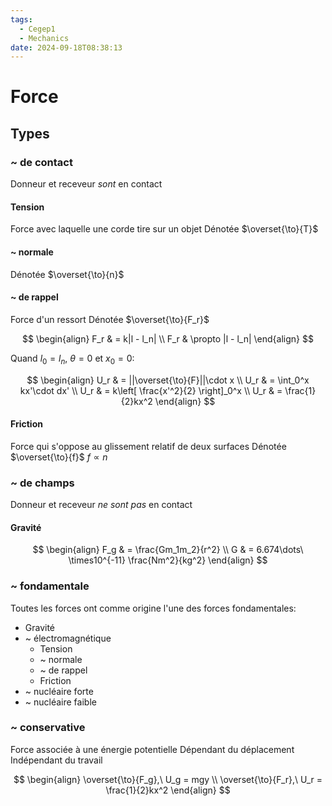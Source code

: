```yaml
---
tags:
  - Cegep1
  - Mechanics
date: 2024-09-18T08:38:13
---
```


# Force

## Types

### ~ de contact

Donneur et receveur *sont* en contact

#### Tension

Force avec laquelle une corde tire sur un objet
Dénotée $\overset{\to}{T}$

#### ~ normale

Dénotée $\overset{\to}{n}$

#### ~ de rappel

Force d'un ressort
Dénotée $\overset{\to}{F_r}$

$$
\begin{align}
F_r & = k|l - l_n| \\
F_r & \propto |l - l_n|
\end{align}
$$

Quand $l_0 = l_n$,  $\theta = 0$ et $x_0 = 0$:

$$
\begin{align}
U_r & = ||\overset{\to}{F}||\cdot x \\
U_r & = \int_0^x kx'\cdot dx' \\
U_r & = k\left[ \frac{x'^2}{2} \right]_0^x \\
U_r & = \frac{1}{2}kx^2
\end{align}
$$

#### Friction

Force qui s'oppose au glissement relatif de deux surfaces
Dénotée $\overset{\to}{f}$
$f \propto n$

### ~ de champs

Donneur et receveur *ne sont pas* en contact

#### Gravité

$$
\begin{align}
F_g & = \frac{Gm_1m_2}{r^2} \\
G & = 6.674\dots\ \times10^{-11} \frac{Nm^2}{kg^2}
\end{align}
$$

### ~ fondamentale

Toutes les forces ont comme origine l'une des forces fondamentales:

- Gravité
- ~ électromagnétique
	- Tension
	- ~ normale
	- ~ de rappel
	- Friction
- ~ nucléaire forte
- ~ nucléaire faible

### ~ conservative

Force associée à une énergie potentielle
Dépendant du déplacement
Indépendant du travail

$$
\begin{align}
\overset{\to}{F_g},\ U_g = mgy \\
\overset{\to}{F_r},\ U_r = \frac{1}{2}kx^2
\end{align}
$$